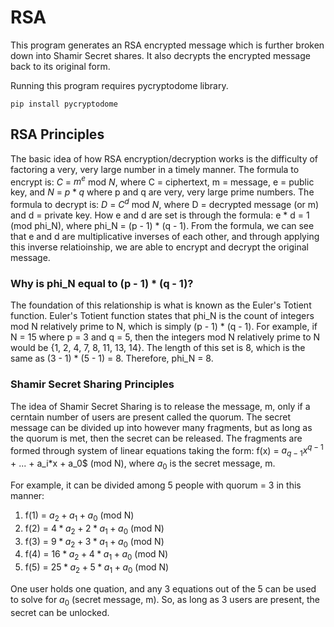 # RSA
This program generates an RSA encrypted message which is further broken down into Shamir Secret shares. It also decrypts the encrypted message back to its original form.

Running this program requires pycryptodome library.
```
pip install pycryptodome
```
## RSA Principles
The basic idea of how RSA encryption/decryption works is the difficulty of factoring a very, very large number in a timely manner.
The formula to encrypt is: $C$ = $m^e$ mod $N$, where C = ciphertext, m = message, e = public key, and $N$ = $p * q$ where p and q are very, very large prime numbers.
The formula to decrypt is: $D$ = $C^d$ mod $N$, where D = decrypted message (or m) and d = private key.
How e and d are set is through the formula: e * d = 1 (mod phi_N), where phi_N = (p - 1) * (q - 1). From the formula, we can see that e and d are multiplicative inverses of each other, and through applying this inverse relatioinship, we are able to encrypt and decrypt the original message.

### Why is phi_N equal to (p - 1) * (q - 1)?
The foundation of this relationship is what is known as the Euler's Totient function. Euler's Totient function states that phi_N is the count of integers mod N relatively prime to N, which is simply (p - 1) * (q - 1). For example, if N = 15 where p = 3 and q = 5, then the integers mod N relatively prime to N would be {1, 2, 4, 7, 8, 11, 13, 14}. The length of this set is 8, which is the same as (3 - 1) * (5 - 1) = 8. Therefore, phi_N = 8.

### Shamir Secret Sharing Principles
The idea of Shamir Secret Sharing is to release the message, m, only if a cerntain number of users are present called the quorum. The secret message can be divided up into however many fragments, but as long as the quorum is met, then the secret can be released. The fragments are formed through system of linear equations taking the form: f(x) = $a_{q-1}x^{q-1}$ + ... + a_i*x + a_0$ (mod N), where $a_0$ is the secret message, m.

For example, it can be divided among 5 people with quorum = 3 in this manner:
1. f(1) = $a_2 + a_1 + a_0$ (mod N)
2. f(2) = $4*a_2 + 2*a_1 + a_0$ (mod N)
3. f(3) = $9*a_2 + 3*a_1 + a_0$ (mod N)
4. f(4) = $16*a_2 + 4*a_1 + a_0$ (mod N)
5. f(5) = $25*a_2 + 5*a_1 + a_0$ (mod N)

One user holds one quation, and any 3 equations out of the 5 can be used to solve for $a_0$ (secret message, m). So, as long as 3 users are present, the secret can be unlocked.
